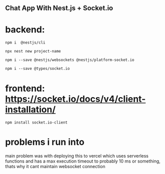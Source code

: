 ## Chat App With Nest.js + Socket.io

# backend:
```
npm i  @nestjs/cli

npx nest new project-name

npm i --save @nestjs/websockets @nestjs/platform-socket.io

npm i --save @types/socket.io
```

# frontend:  https://socket.io/docs/v4/client-installation/

```
npm install socket.io-client

```

# problems i run into

main problem was with deploying this to vercel which uses serverless functions and has a max execution timeout to probably 10 ms or something,  thats why it cant maintain websocket  connection
